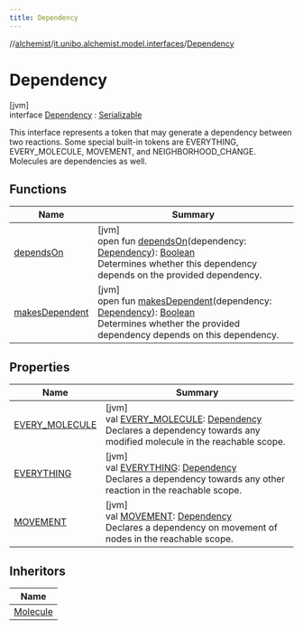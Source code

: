 ```yaml
---
title: Dependency
---
```

//[alchemist](../../../index.html)/[it.unibo.alchemist.model.interfaces](../index.html)/[Dependency](index.html)



# Dependency



[jvm]\
interface [Dependency](index.html) : [Serializable](https://docs.oracle.com/javase/8/docs/api/java/io/Serializable.html)

This interface represents a token that may generate a dependency between two reactions. Some special built-in tokens are EVERYTHING, EVERY_MOLECULE, MOVEMENT, and NEIGHBORHOOD_CHANGE. Molecules are dependencies as well.



## Functions


| Name | Summary |
|---|---|
| [dependsOn](depends-on.html) | [jvm]<br>open fun [dependsOn](depends-on.html)(dependency: [Dependency](index.html)): [Boolean](https://kotlinlang.org/api/latest/jvm/stdlib/kotlin/-boolean/index.html)<br>Determines whether this dependency depends on the provided dependency. |
| [makesDependent](makes-dependent.html) | [jvm]<br>open fun [makesDependent](makes-dependent.html)(dependency: [Dependency](index.html)): [Boolean](https://kotlinlang.org/api/latest/jvm/stdlib/kotlin/-boolean/index.html)<br>Determines whether the provided dependency depends on this dependency. |


## Properties


| Name | Summary |
|---|---|
| [EVERY_MOLECULE](-e-v-e-r-y_-m-o-l-e-c-u-l-e.html) | [jvm]<br>val [EVERY_MOLECULE](-e-v-e-r-y_-m-o-l-e-c-u-l-e.html): [Dependency](index.html)<br>Declares a dependency towards any modified molecule in the reachable scope. |
| [EVERYTHING](-e-v-e-r-y-t-h-i-n-g.html) | [jvm]<br>val [EVERYTHING](-e-v-e-r-y-t-h-i-n-g.html): [Dependency](index.html)<br>Declares a dependency towards any other reaction in the reachable scope. |
| [MOVEMENT](-m-o-v-e-m-e-n-t.html) | [jvm]<br>val [MOVEMENT](-m-o-v-e-m-e-n-t.html): [Dependency](index.html)<br>Declares a dependency on movement of nodes in the reachable scope. |


## Inheritors


| Name |
|---|
| [Molecule](../-molecule/index.html) |

